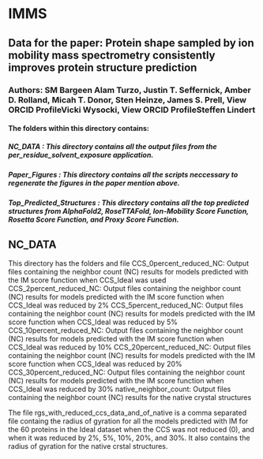 # IMMS
## Data for the paper: Protein shape sampled by ion mobility mass spectrometry consistently improves protein structure prediction
### Authors: SM Bargeen Alam Turzo, Justin T. Seffernick, Amber D. Rolland, Micah T. Donor, Sten Heinze, James S. Prell,  View ORCID ProfileVicki Wysocki,  View ORCID ProfileSteffen Lindert

#### The folders within this directory contains:
#####	**NC_DATA** : This directory contains all the output files from the per\_residue\_solvent\_exposure application.
#####	**Paper_Figures** : This directory contains all the scripts neccessary to regenerate the figures in the paper mention above.
#####	**Top_Predicted_Structures** : This directory contains all the top predicted structures from AlphaFold2, RoseTTAFold, Ion-Mobility Score Function, Rosetta Score Function, and  Proxy Score Function.

## **NC_DATA**
This directory has the folders and file
CCS\_0percent\_reduced\_NC: Output files containing the neighbor count (NC) results for models predicted with the IM score function when CCS\_Ideal was used
CCS\_2percent\_reduced\_NC: Output files containing the neighbor count (NC) results for models predicted with the IM score function when CCS\_Ideal was reduced by 2%
CCS\_5percent\_reduced\_NC: Output files containing the neighbor count (NC) results for models predicted with the IM score function when CCS\_Ideal was reduced by 5%
CCS\_10percent\_reduced\_NC: Output files containing the neighbor count (NC) results for models predicted with the IM score function when CCS\_Ideal was reduced by 10%
CCS\_20percent\_reduced\_NC: Output files containing the neighbor count (NC) results for models predicted with the IM score function when CCS\_Ideal was reduced by 20%
CCS\_30percent\_reduced\_NC: Output files containing the neighbor count (NC) results for models predicted with the IM score function when CCS\_Ideal was reduced by 30%
native\_neighbor\_count: Output files containing the neighbor count (NC) results for the native crystal structures

The file rgs\_with\_reduced\_ccs\_data\_and\_of\_native is a comma separated file containg the radius of gyration for all the models predicted with IM for the 60 proteins in the Ideal dataset when the CCS was not reduced (0), and when it was reduced by 2%, 5%, 10%, 20%, and 30%. It also contains the radius of gyration for the native crstal structures.
